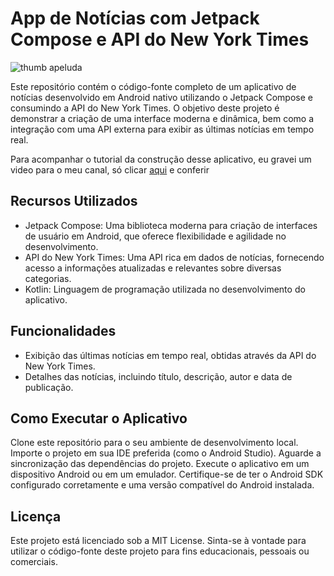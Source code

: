 # App de Notícias com Jetpack Compose e API do New York Times
![thumb apeluda](https://github.com/BrooitsFeiskJR/news-app-jetpack-compose-yt/assets/100232576/e7f17329-762b-42cd-b012-b407633eefc8)

Este repositório contém o código-fonte completo de um aplicativo de notícias desenvolvido em Android nativo utilizando o Jetpack Compose e consumindo a API do New York Times. O objetivo deste projeto é demonstrar a criação de uma interface moderna e dinâmica, bem como a integração com uma API externa para exibir as últimas notícias em tempo real. 

Para acompanhar o tutorial da construção desse aplicativo, eu gravei um video para o meu canal, só clicar [aqui](https://youtu.be/cFmj3j048bk) e conferir

## Recursos Utilizados
- Jetpack Compose: Uma biblioteca moderna para criação de interfaces de usuário em Android, que oferece flexibilidade e agilidade no desenvolvimento.
- API do New York Times: Uma API rica em dados de notícias, fornecendo acesso a informações atualizadas e relevantes sobre diversas categorias.
- Kotlin: Linguagem de programação utilizada no desenvolvimento do aplicativo.

## Funcionalidades
- Exibição das últimas notícias em tempo real, obtidas através da API do New York Times.
- Detalhes das notícias, incluindo título, descrição, autor e data de publicação.

## Como Executar o Aplicativo
Clone este repositório para o seu ambiente de desenvolvimento local.
Importe o projeto em sua IDE preferida (como o Android Studio).
Aguarde a sincronização das dependências do projeto.
Execute o aplicativo em um dispositivo Android ou em um emulador.
Certifique-se de ter o Android SDK configurado corretamente e uma versão compatível do Android instalada.


## Licença
Este projeto está licenciado sob a MIT License. Sinta-se à vontade para utilizar o código-fonte deste projeto para fins educacionais, pessoais ou comerciais.
